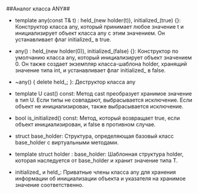 ##Аналог класса ANY##

- template<typename T> any(const T& t) : held_(new holder<T>(t)), initialized_(true) {}: Конструктор класса any, который принимает любое значение t и инициализирует объект класса any с этим значением. Он устанавливает флаг initialized_ в true.

- any() : held_(new holder<int>(0)), initialized_(false) {}: Конструктор по умолчанию класса any, который инициализирует объект значением 0. Он также создает экземпляр класса-шаблона holder, хранящий значение типа int, и устанавливает флаг initialized_ в false.

- ~any() { delete held_; }: Деструктор класса any

- template<typename U> U cast() const: Метод cast преобразует хранимое значение в тип U. Если типы не совпадают, выбрасывается исключение. Если объект не инициализирован, также выбрасывается исключение.

- bool is_initialized() const: Метод, который возвращает true, если объект инициализирован, и false в противном случае.

- struct base_holder: Структура, определяющая базовый класс base_holder с виртуальными методами.

- template<typename T> struct holder : base_holder: Шаблонная структура holder, которая наследуется от base_holder и хранит значение типа T.

- initialized_ и held_: Приватные члены класса any для хранения информации об инициализации объекта и указателя на хранимое значение соответственно.
